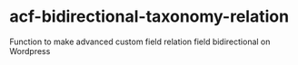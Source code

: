 # acf-bidirectional-taxonomy-relation
Function to make advanced custom field relation field bidirectional on Wordpress
